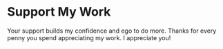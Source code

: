 # Support My Work

Your support builds my confidence and ego to do more. Thanks for every penny you spend appreciating my work. I appreciate you!

<!-- [![ko-fi](https://ko-fi.com/JamesKamwendo.png)](https://ko-fi.com/JamesKamwendo) -->
